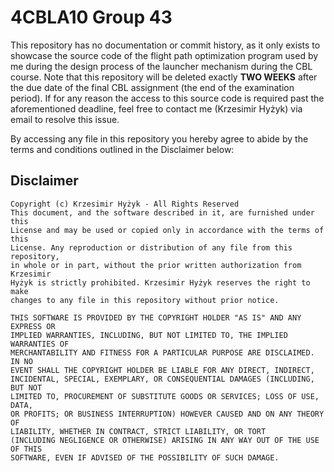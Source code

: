 # 4CBLA10 Group 43

This repository has no documentation or commit history, as it only exists to showcase the source code of the flight path optimization program used by me during the design process of the launcher mechanism during the CBL course. Note that this repository will be deleted exactly **TWO WEEKS** after the due date of the final CBL assignment (the end of the examination period). If for any reason the access to this source code is required past the aforementioned deadline, feel free to contact me (Krzesimir Hyżyk) via email to resolve this issue.

By accessing any file in this repository you hereby agree to abide by the terms and conditions outlined in the Disclaimer below:

## Disclaimer

```
Copyright (c) Krzesimir Hyżyk - All Rights Reserved
This document, and the software described in it, are furnished under this
License and may be used or copied only in accordance with the terms of this
License. Any reproduction or distribution of any file from this repository,
in whole or in part, without the prior written authorization from Krzesimir
Hyżyk is strictly prohibited. Krzesimir Hyżyk reserves the right to make
changes to any file in this repository without prior notice.

THIS SOFTWARE IS PROVIDED BY THE COPYRIGHT HOLDER "AS IS" AND ANY EXPRESS OR
IMPLIED WARRANTIES, INCLUDING, BUT NOT LIMITED TO, THE IMPLIED WARRANTIES OF
MERCHANTABILITY AND FITNESS FOR A PARTICULAR PURPOSE ARE DISCLAIMED. IN NO
EVENT SHALL THE COPYRIGHT HOLDER BE LIABLE FOR ANY DIRECT, INDIRECT,
INCIDENTAL, SPECIAL, EXEMPLARY, OR CONSEQUENTIAL DAMAGES (INCLUDING, BUT NOT
LIMITED TO, PROCUREMENT OF SUBSTITUTE GOODS OR SERVICES; LOSS OF USE, DATA,
OR PROFITS; OR BUSINESS INTERRUPTION) HOWEVER CAUSED AND ON ANY THEORY OF
LIABILITY, WHETHER IN CONTRACT, STRICT LIABILITY, OR TORT
(INCLUDING NEGLIGENCE OR OTHERWISE) ARISING IN ANY WAY OUT OF THE USE OF THIS
SOFTWARE, EVEN IF ADVISED OF THE POSSIBILITY OF SUCH DAMAGE.
```
